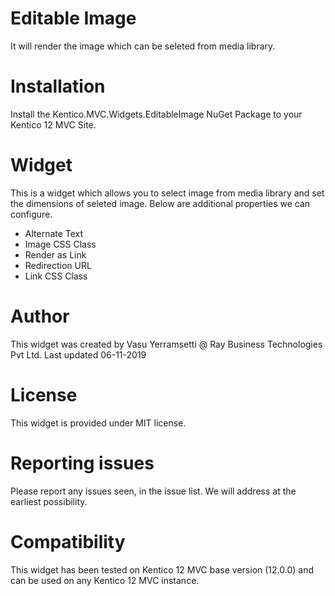 # Editable Image

It will render the image which can be seleted from media library.

# Installation

Install the Kentico.MVC.Widgets.EditableImage NuGet Package to your Kentico 12 MVC Site. 

# Widget

This is a widget which allows you to select image from media library and set the dimensions of seleted image. Below are additional properties we can configure. 
- Alternate Text
- Image CSS Class
- Render as Link
- Redirection URL
- Link CSS Class

# Author

This widget was created by Vasu Yerramsetti @ Ray Business Technologies Pvt Ltd.
Last updated 06-11-2019
# License

This widget is provided under MIT license.

# Reporting issues

Please report any issues seen, in the issue list. We will address at the earliest possibility.

# Compatibility

This widget has been tested on Kentico 12 MVC base version (12.0.0) and can be used on any Kentico 12 MVC instance. 
